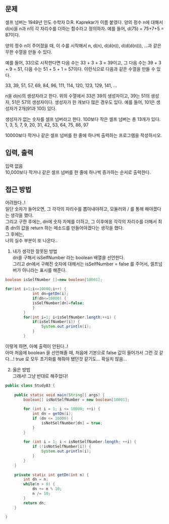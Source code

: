 ## 문제  
셀프 넘버는 1949년 인도 수학자 D.R. Kaprekar가 이름 붙였다. 양의 정수 n에 대해서 d(n)을 n과 n의 각 자리수를 더하는 함수라고 정의하자. 예를 들어, d(75) = 75+7+5 = 87이다.  

양의 정수 n이 주어졌을 때, 이 수를 시작해서 n, d(n), d(d(n)), d(d(d(n))), ...과 같은 무한 수열을 만들 수 있다.   

예를 들어, 33으로 시작한다면 다음 수는 33 + 3 + 3 = 39이고, 그 다음 수는 39 + 3 + 9 = 51, 다음 수는 51 + 5 + 1 = 57이다. 이런식으로 다음과 같은 수열을 만들 수 있다.  

33, 39, 51, 57, 69, 84, 96, 111, 114, 120, 123, 129, 141, ...  

n을 d(n)의 생성자라고 한다. 위의 수열에서 33은 39의 생성자이고, 39는 51의 생성자, 51은 57의 생성자이다. 생성자가 한 개보다 많은 경우도 있다. 예를 들어, 101은 생성자가 2개(91과 100) 있다.   

생성자가 없는 숫자를 셀프 넘버라고 한다. 100보다 작은 셀프 넘버는 총 13개가 있다. 1, 3, 5, 7, 9, 20, 31, 42, 53, 64, 75, 86, 97  

10000보다 작거나 같은 셀프 넘버를 한 줄에 하나씩 출력하는 프로그램을 작성하시오.  

## 입력, 출력  
입력 없음  
10,000보다 작거나 같은 셀프 넘버를 한 줄에 하나씩 증가하는 순서로 출력한다.  

## 접근 방법  
어려웠다..!  
일단 숫자가 들어오면, 그 각각의 자리수를 뽑아내야하고, 모듈러와 / 를 통해 해야겠다는 생각을 했다.  
그리고 구한 후에는, dn에 숫자 자체를 더하고, 그 이후에응 각각의 자리수를 더해서 최종 dn의 값을 return 하는 메소드를 만들어야겠다는 생각을 했다.  
그 후에는,  
나의 실수 부분이 또 나온다..  

1. 내가 생각한 잘못된 방법  
dn을 구해서 isSelfNumber 라는 boolean 배열을 선언한다.  
그리고 dn에서 구해진 숫자에 대해서는 isSelfNumber = false 를 주어서, 셀프넘버가 아니라는 표시를 해준다.  
```java 
boolean isSelfNumber []=new boolean[10001];

for(int i=1;i<=10000;i++) {
			int dn=getDn(i);
			if(dn<=10000) {
			isSelfNumber[dn]=false;
			}
		}
		for(int i=1; i<isSelfNumber.length;++i) {
			if(isSelfNumber[i]) {
				System.out.println(i);
			}
		}
```  
이렇게 하면, 아예 출력이 안된다..!  
아마 처음에 boolean 을 선언해줄 때, 처음에 기본으로 false 값이 들어가서 그런 것 같다...! true 로 모두 초기화를 해줘야 됐던것 같기도... 확실치 않음...  

2. 옳은 방법  
그래서! 그냥 반대로 해주었다!  
```java  
public class Study03 {
	 
    public static void main(String[] args) {
        boolean[] isNotSelfNumber = new boolean[10001];
         
        for (int i = 1; i <= 10000; ++i) {
            int dn = getDn(i);
            if (dn <= 10000) {
                isNotSelfNumber[dn] = true;             
            }
        }
         
        for (int i = 1; i < isNotSelfNumber.length; ++i) {
            if (!isNotSelfNumber[i]) {
                System.out.println(i);              
            }
        }
    }
     
    private static int getDn(int n) {
        int dn = n;
        while(n > 0) {
            dn += n % 10;
            n /= 10;
        }
        return dn;
    }
 
}
```  

